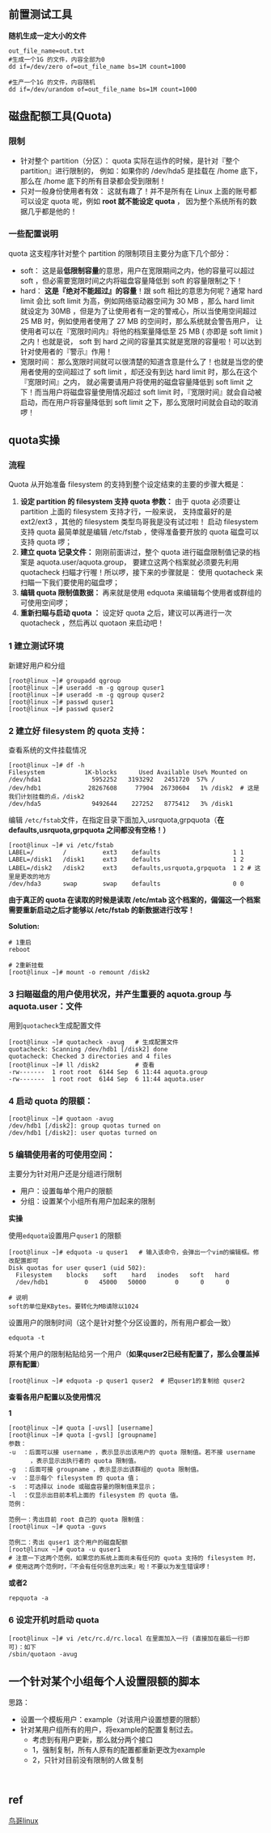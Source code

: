 ## 前置测试工具

**随机生成一定大小的文件**

```
out_file_name=out.txt
#生成一个1G 的文件，内容全部为0
dd if=/dev/zero of=out_file_name bs=1M count=1000

#生产一个1G 的文件，内容随机
dd if=/dev/urandom of=out_file_name bs=1M count=1000
```







## 磁盘配额工具(Quota)

### 限制

- 针对整个 partition（分区）：
  quota 实际在运作的时候，是针对『整个 partition』进行限制的， 例如：如果你的 /dev/hda5 是挂载在 /home 底下，那么在 /home 底下的所有目录都会受到限制！
- 只对一般身份使用者有效：
  这就有趣了！并不是所有在 Linux 上面的账号都可以设定 quota 呢，例如 **root 就不能设定 quota** ， 因为整个系统所有的数据几乎都是他的！



### 一些配置说明

quota 这支程序针对整个 partition 的限制项目主要分为底下几个部分：

- soft：
  这是最**低限制容量**的意思，用户在宽限期间之内，他的容量可以超过 soft ，但必需要宽限时间之内将磁盘容量降低到 soft 的容量限制之下！
- hard：
  **这是『绝对不能超过』的容量**！跟 soft 相比的意思为何呢？通常 hard limit 会比 soft limit 为高，例如网络驱动器空间为 30 MB ，那么 hard limit 就设定为 30MB ，但是为了让使用者有一定的警戒心，所以当使用空间超过 25 MB 时，例如使用者使用了 27 MB 的空间时，那么系统就会警告用户， 让使用者可以在『宽限时间内』将他的档案量降低至 25 MB ( 亦即是 soft limit )之内！也就是说， soft 到 hard 之间的容量其实就是宽限的容量啦！可以达到针对使用者的『警示』作用！
- 宽限时间：
  那么宽限时间就可以很清楚的知道含意是什么了！也就是当您的使用者使用的空间超过了 soft limit ，却还没有到达 hard limit 时，那么在这个『宽限时间』之内， 就必需要请用户将使用的磁盘容量降低到 soft limit 之下！而当用户将磁盘容量使用情况超过 soft limit 时，『宽限时间』就会自动被启动，而在用户将容量降低到 soft limit 之下，那么宽限时间就会自动的取消啰！





## quota实操

### 流程

 Quota 从开始准备 filesystem 的支持到整个设定结束的主要的步骤大概是：

1. **设定 partition 的 filesystem 支持 quota 参数：**
   由于 quota 必须要让 partition 上面的 filesystem 支持才行，一般来说， 支持度最好的是 ext2/ext3 ，其他的 filesystem 类型鸟哥我是没有试过啦！ 启动 filesystem 支持 quota 最简单就是编辑 /etc/fstab ，使得准备要开放的 quota 磁盘可以支持 quota 啰；
2. **建立 quota 记录文件：**
   刚刚前面讲过，整个 quota 进行磁盘限制值记录的档案是 aquota.user/aquota.group， 要建立这两个档案就必须要先利用 quotacheck 扫瞄才行喔！所以啰，接下来的步骤就是： 使用 quotacheck 来扫瞄一下我们要使用的磁盘啰；
3. **编辑 quota 限制值数据：**
   再来就是使用 edquota 来编辑每个使用者或群组的可使用空间啰；
4. **重新扫瞄与启动 quota ：**
   设定好 quota 之后，建议可以再进行一次 quotacheck ，然后再以 quotaon 来启动吧！

### 1 建立测试环境

新建好用户和分组

```
[root@linux ~]# groupadd qgroup
[root@linux ~]# useradd -m -g qgroup quser1
[root@linux ~]# useradd -m -g qgroup quser2
[root@linux ~]# passwd quser1
[root@linux ~]# passwd quser2
```



### **2 建立好 filesystem 的 quota 支持：**

查看系统的文件挂载情况

```
[root@linux ~]# df -h
Filesystem           1K-blocks      Used Available Use% Mounted on
/dev/hda1              5952252   3193292   2451720  57% /
/dev/hdb1             28267608     77904  26730604   1% /disk2  # 这是我们计划挂载的点，/disk2
/dev/hda5              9492644    227252   8775412   3% /disk1
```

编辑 `/etc/fstab`文件，在指定目录下面加入,usrquota,grpquota（**在  defaults,usrquota,grpquota  之间都没有空格！）**

```
[root@linux ~]# vi /etc/fstab
LABEL=/        /          ext3    defaults                    1 1
LABEL=/disk1   /disk1     ext3    defaults                    1 2
LABEL=/disk2   /disk2     ext3    defaults,usrquota,grpquota  1 2 # 这里是更改的地方
/dev/hda3      swap       swap    defaults                    0 0
```

**由于真正的 quota 在读取的时候是读取 /etc/mtab 这个档案的，偏偏这一个档案需要重新启动之后才能够以 /etc/fstab 的新数据进行改写！**

**Solution:**

```
# 1重启
reboot

# 2重新挂载
[root@linux ~]# mount -o remount /disk2
```



### **3 扫瞄磁盘的用户使用状况，并产生重要的 aquota.group 与 aquota.user：文件**

用到`quotacheck`生成配置文件

```
[root@linux ~]# quotacheck -avug   # 生成配置文件
quotacheck: Scanning /dev/hdb1 [/disk2] done
quotacheck: Checked 3 directories and 4 files
[root@linux ~]# ll /disk2          # 查看
-rw-------  1 root root  6144 Sep  6 11:44 aquota.group
-rw-------  1 root root  6144 Sep  6 11:44 aquota.user
```



### 4 **启动 quota 的限额：**

```
[root@linux ~]# quotaon -avug
/dev/hdb1 [/disk2]: group quotas turned on
/dev/hdb1 [/disk2]: user quotas turned on
```



### 5 **编辑使用者的可使用空间：**

主要分为针对用户还是分组进行限制

- 用户：设置每单个用户的限额
- 分组：设置某个小组所有用户加起来的限制



**实操**

使用`edquota`设置用户`quser1` 的限额

```
[root@linux ~]# edquota -u quser1   # 输入该命令，会弹出一个vim的编辑框。修改配置即可
Disk quotas for user quser1 (uid 502):
  Filesystem    blocks    soft    hard   inodes   soft   hard
  /dev/hdb1          0   45000   50000        0      0      0

# 说明
soft的单位是KBytes。要转化为MB请除以1024
```

设置用户的限制时间（这个是针对整个分区设置的，所有用户都会一致）

```
edquota -t
```



将某个用户的限制粘贴给另一个用户（**如果quser2已经有配置了，那么会覆盖掉原有配置**）

```
[root@linux ~]# edquota -p quser1 quser2  # 把quser1的复制给 quser2
```





**查看各用户配置以及使用情况**

**1**

```
[root@linux ~]# quota [-uvsl] [username]
[root@linux ~]# quota [-gvsl] [groupname]
参数：
-u  ：后面可以接 username ，表示显示出该用户的 quota 限制值。若不接 username 
      ，表示显示出执行者的 quota 限制值。
-g  ：后面可接 groupname ，表示显示出该群组的 quota 限制值。
-v  ：显示每个 filesystem 的 quota 值；
-s  ：可选择以 inode 或磁盘容量的限制值来显示；
-l  ：仅显示出目前本机上面的 filesystem 的 quota 值。
范例：

范例一：秀出目前 root 自己的 quota 限制值：
[root@linux ~]# quota -guvs

范例二：秀出 quser1 这个用户的磁盘配额
[root@linux ~]# quota -u quser1
# 注意一下这两个范例，如果您的系统上面尚未有任何的 quota 支持的 filesystem 时，
# 使用这两个范例时，『不会有任何信息列出来』啦！不要以为发生错误啰！
```

**或者2**

```
repquota -a
```





### 6 **设定开机时启动 quota**

```
[root@linux ~]# vi /etc/rc.d/rc.local 在里面加入一行 (直接加在最后一行即可)：如下
/sbin/quotaon -avug
```





## 一个针对某个小组每个人设置限额的脚本

思路：

- 设置一个模板用户：example（对该用户设置想要的限额）
- 针对某用户组所有的用户，将example的配置复制过去。
  - 考虑到有用户更新，那么就分两个接口
  - 1，强制复制，所有人原有的配置都重新更改为example
  - 2，只针对目前没有限制的人做复制



```


```





## ref

[鸟哥linux](http://cn.linux.vbird.org/linux_basic/fedora_4/0420quota-fc4.php)
